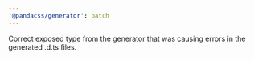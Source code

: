 ```yaml
---
'@pandacss/generator': patch
---
```


Correct exposed type from the generator that was causing errors in the generated .d.ts files.
